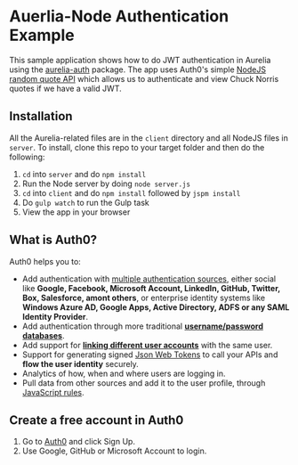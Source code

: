 # Auerlia-Node Authentication Example

This sample application shows how to do JWT authentication in Aurelia using the [aurelia-auth](https://github.com/paulvanbladel/aurelia-auth) package. The app uses Auth0's simple [NodeJS random quote API](https://github.com/auth0/nodejs-jwt-authentication-sample) which allows us to authenticate and view Chuck Norris quotes if we have a valid JWT.

## Installation

All the Aurelia-related files are in the `client` directory and all NodeJS files in `server`. To install, clone this repo to your target folder and then do the following:

1. `cd` into `server` and do `npm install`
2. Run the Node server by doing `node server.js`
3. `cd` into `client` and do `npm install` followed by `jspm install`
4. Do `gulp watch` to run the Gulp task
5. View the app in your browser

## What is Auth0?

Auth0 helps you to:

* Add authentication with [multiple authentication sources](https://docs.auth0.com/identityproviders), either social like **Google, Facebook, Microsoft Account, LinkedIn, GitHub, Twitter, Box, Salesforce, amont others**, or enterprise identity systems like **Windows Azure AD, Google Apps, Active Directory, ADFS or any SAML Identity Provider**.
* Add authentication through more traditional **[username/password databases](https://docs.auth0.com/mysql-connection-tutorial)**.
* Add support for **[linking different user accounts](https://docs.auth0.com/link-accounts)** with the same user.
* Support for generating signed [Json Web Tokens](https://docs.auth0.com/jwt) to call your APIs and **flow the user identity** securely.
* Analytics of how, when and where users are logging in.
* Pull data from other sources and add it to the user profile, through [JavaScript rules](https://docs.auth0.com/rules).

## Create a free account in Auth0

1. Go to [Auth0](https://auth0.com) and click Sign Up.
2. Use Google, GitHub or Microsoft Account to login.